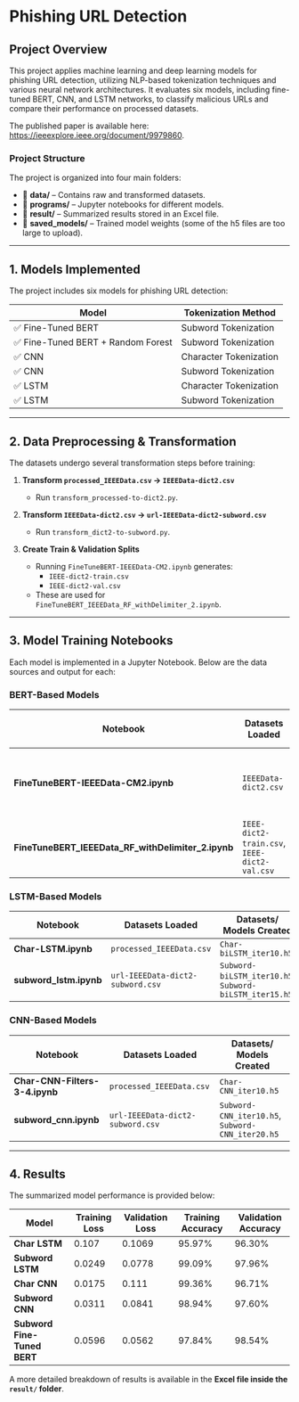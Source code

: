 # **Phishing URL Detection**

## **Project Overview**

This project applies machine learning and deep learning models for phishing URL detection, utilizing NLP-based tokenization techniques and various neural network architectures. It evaluates six models, including fine-tuned BERT, CNN, and LSTM networks, to classify malicious URLs and compare their performance on processed datasets.

The published paper is available here: https://ieeexplore.ieee.org/document/9979860.

### **Project Structure**

The project is organized into four main folders:

- 📂 **data/** – Contains raw and transformed datasets.
- 📂 **programs/** – Jupyter notebooks for different models.
- 📂 **result/** – Summarized results stored in an Excel file.
- 📂 **saved\_models/** – Trained model weights (some of the h5 files are too large to upload).

---

## **1. Models Implemented**

The project includes six models for phishing URL detection:

| Model                             | Tokenization Method    |
| --------------------------------- | ---------------------- |
| ✅ Fine-Tuned BERT                 | Subword Tokenization   |
| ✅ Fine-Tuned BERT + Random Forest | Subword Tokenization   |
| ✅ CNN                             | Character Tokenization |
| ✅ CNN                             | Subword Tokenization   |
| ✅ LSTM                            | Character Tokenization |
| ✅ LSTM                            | Subword Tokenization   |

---

## **2. Data Preprocessing & Transformation**

The datasets undergo several transformation steps before training:

1. **Transform `processed_IEEEData.csv` → `IEEEData-dict2.csv`**
   - Run `transform_processed-to-dict2.py`.

2. **Transform `IEEEData-dict2.csv` → `url-IEEEData-dict2-subword.csv`**
   - Run `transform_dict2-to-subword.py`.

3. **Create Train & Validation Splits**

   - Running `FineTuneBERT-IEEEData-CM2.ipynb` generates:
     - `IEEE-dict2-train.csv`
     - `IEEE-dict2-val.csv`
   - These are used for `FineTuneBERT_IEEEData_RF_withDelimiter_2.ipynb`.

---

## **3. Model Training Notebooks**

Each model is implemented in a Jupyter Notebook. Below are the data sources and output for each:

### **BERT-Based Models**

| Notebook                                               | Datasets Loaded                              | Datasets/ Models Created                            |
| ------------------------------------------------------ | -------------------------------------------- | ---------------------------------------------------- |
| **FineTuneBERT-IEEEData-CM2.ipynb**                    | `IEEEData-dict2.csv`                         | Creates `IEEE-dict2-train.csv`, `IEEE-dict2-val.csv` |
| **FineTuneBERT\_IEEEData\_RF\_withDelimiter\_2.ipynb** | `IEEE-dict2-train.csv`, `IEEE-dict2-val.csv` | None                                                 |

### **LSTM-Based Models**

| Notebook                | Datasets Loaded                  | Datasets/ Models Created                               |
| ----------------------- | -------------------------------- | ------------------------------------------------------ |
| **Char-LSTM.ipynb**     | `processed_IEEEData.csv`         | `Char-biLSTM_iter10.h5`                                |
| **subword\_lstm.ipynb** | `url-IEEEData-dict2-subword.csv` | `Subword-biLSTM_iter10.h5`, `Subword-biLSTM_iter15.h5` |

### **CNN-Based Models**

| Notebook                       | Datasets Loaded                  | Datasets/ Models Created                         |
| ------------------------------ | -------------------------------- | ------------------------------------------------ |
| **Char-CNN-Filters-3-4.ipynb** | `processed_IEEEData.csv`         | `Char-CNN_iter10.h5`                             |
| **subword\_cnn.ipynb**         | `url-IEEEData-dict2-subword.csv` | `Subword-CNN_iter10.h5`, `Subword-CNN_iter20.h5` |

---

## **4. Results**

The summarized model performance is provided below:

| Model                       | Training Loss | Validation Loss | Training Accuracy | Validation Accuracy |
| --------------------------- | ------------- | --------------- | ----------------- | ------------------- |
| **Char LSTM**               | 0.107         | 0.1069          | 95.97%            | 96.30%              |
| **Subword LSTM**            | 0.0249        | 0.0778          | 99.09%            | 97.96%              |
| **Char CNN**                | 0.0175        | 0.111           | 99.36%            | 96.71%              |
| **Subword CNN**             | 0.0311        | 0.0841          | 98.94%            | 97.60%              |
| **Subword Fine-Tuned BERT** | 0.0596        | 0.0562          | 97.84%            | 98.54%              |

A more detailed breakdown of results is available in the **Excel file inside the ********`result/`******** folder**.

